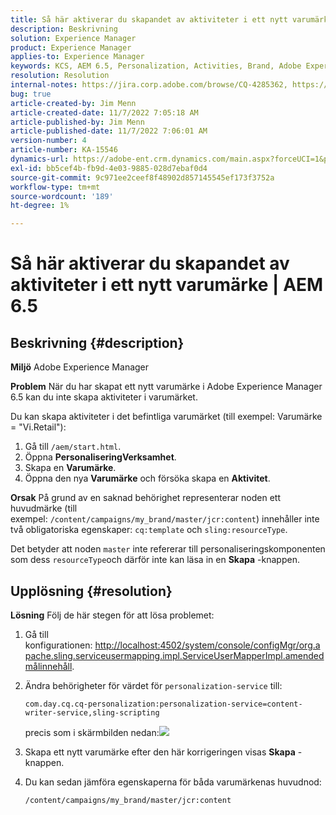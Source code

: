 ```yaml
---
title: Så här aktiverar du skapandet av aktiviteter i ett nytt varumärke | AEM 6.5
description: Beskrivning
solution: Experience Manager
product: Experience Manager
applies-to: Experience Manager
keywords: KCS, AEM 6.5, Personalization, Activities, Brand, Adobe Experience Manager, enable, create, creating
resolution: Resolution
internal-notes: https://jira.corp.adobe.com/browse/CQ-4285362, https://jira.corp.adobe.com/browse/CQ-4278366, https://daycare.day.com/content/home/ubs_cq/ubs_ch/fit_internet/214314.html#post0006
bug: true
article-created-by: Jim Menn
article-created-date: 11/7/2022 7:05:18 AM
article-published-by: Jim Menn
article-published-date: 11/7/2022 7:06:01 AM
version-number: 4
article-number: KA-15546
dynamics-url: https://adobe-ent.crm.dynamics.com/main.aspx?forceUCI=1&pagetype=entityrecord&etn=knowledgearticle&id=ea81b688-6a5e-ed11-9561-6045bd0065f9
exl-id: bb5cef4b-fb9d-4e03-9885-028d7ebaf0d4
source-git-commit: 9c971ee2ceef8f48902d857145545ef173f3752a
workflow-type: tm+mt
source-wordcount: '189'
ht-degree: 1%

---
```


# Så här aktiverar du skapandet av aktiviteter i ett nytt varumärke | AEM 6.5

## Beskrivning {#description}


<b>Miljö</b>
Adobe Experience Manager

<b>Problem</b>
När du har skapat ett nytt varumärke i Adobe Experience Manager 6.5 kan du inte skapa aktiviteter i varumärket.

Du kan skapa aktiviteter i det befintliga varumärket (till exempel: Varumärke = &quot;Vi.Retail&quot;):

1. Gå till `/aem/start.html`.
2. Öppna <b>Personalisering</b><b>Verksamhet</b>.
3. Skapa en <b>Varumärke</b>.
4. Öppna den nya <b>Varumärke</b> och försöka skapa en <b>Aktivitet</b>.


<b>Orsak</b>
På grund av en saknad behörighet representerar noden ett huvudmärke (till exempel: `/content/campaigns/my_brand/master/jcr:content`) innehåller inte två obligatoriska egenskaper: `cq:template` och `sling:resourceType`.

Det betyder att noden `master` inte refererar till personaliseringskomponenten som dess `resourceType`och därför inte kan läsa in en <b>Skapa</b> -knappen.








## Upplösning {#resolution}


<b>Lösning</b>
Följ de här stegen för att lösa problemet:

1. Gå till konfigurationen: [http://localhost:4502/system/console/configMgr/org.apache.sling.serviceusermapping.impl.ServiceUserMapperImpl.amended målinnehåll](http://localhost:4502/system/console/configMgr/org.apache.sling.serviceusermapping.impl.ServiceUserMapperImpl.amended).
2. Ändra behörigheter för värdet för `personalization-service` till:

   `com.day.cq.cq-personalization:personalization-service=content-writer-service,sling-scripting`

   precis som i skärmbilden nedan:![](https://adobe.sharepoint.com/sites/D365EntAttachments/knowledgearticle/How%20to%20enable%20creating%20Activities%20inside%20a%20new%20Brand%20-%20Personalization%20-%20AEM%206-5_19685F9AF794EA11A811000D3A303484/Activity_Brand_Create.jpg)
3. Skapa ett nytt varumärke efter den här korrigeringen visas <b>Skapa</b> -knappen.
4. Du kan sedan jämföra egenskaperna för båda varumärkenas huvudnod:


   ```
   /content/campaigns/my_brand/master/jcr:content
   ```
